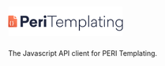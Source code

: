 <h1><a href="https://tech.platforme.com"><img src="res/logo.svg" alt="PERI Templating API JS" height="60" style="height: 60px;"></a></h1>

The Javascript API client for PERI Templating.
